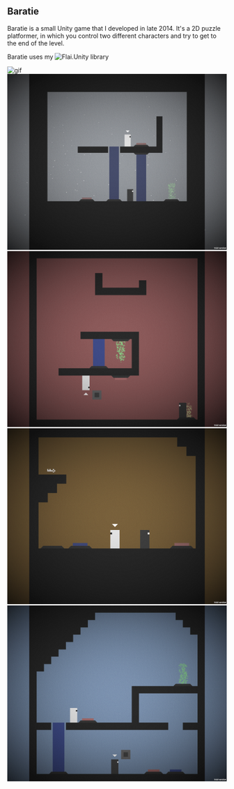 ## Baratie

Baratie is a small Unity game that I developed in late 2014. It's a 2D puzzle platformer, in which you control two different characters and try to get to the end of the level.

Baratie uses my ![Flai.Unity](https://github.com/JaakkoLipsanen/Flai.Unity) library

![gif](/Screenshots/Demo.gif)
![screenshot1](/Screenshots/Screenshot1.png)
![screenshot2](/Screenshots/Screenshot2.png)
![screenshot3](/Screenshots/Screenshot3.png)
![screenshot4](/Screenshots/Screenshot4.png)